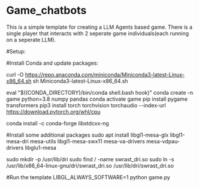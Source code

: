 # Game_chatbots

This is a simple template for creating a LLM Agents based game. 
There is a single player that interacts with 2 seperate game individuals(each running on a seperate LLM).

#Setup:

#Install Conda and update packages:

curl -O https://repo.anaconda.com/miniconda/Miniconda3-latest-Linux-x86_64.sh
sh Miniconda3-latest-Linux-x86_64.sh

eval "$((CONDA_DIRECTORY)/bin/conda shell.bash hook)"
conda create -n game python=3.8 numpy pandas
conda activate game
pip install pygame transformers
pip3 install torch torchvision torchaudio --index-url https://download.pytorch.org/whl/cpu

conda install -c conda-forge libstdcxx-ng

#Install some additional packages
sudo apt install libgl1-mesa-glx libgl1-mesa-dri mesa-utils libgl1-mesa-swx11 mesa-va-drivers mesa-vdpau-drivers libglu1-mesa

sudo mkdir -p /usr/lib/dri
sudo find / -name swrast_dri.so
sudo ln -s /usr/lib/x86_64-linux-gnu/dri/swrast_dri.so /usr/lib/dri/swrast_dri.so


#Run the template
LIBGL_ALWAYS_SOFTWARE=1 python game.py
